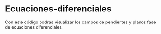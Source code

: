 # Ecuaciones-diferenciales

Con este código podras visualizar los campos de pendientes y planos fase de ecuaciones diferenciales.
